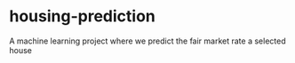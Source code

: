 # housing-prediction
A machine learning project where we predict the fair market rate a selected house
